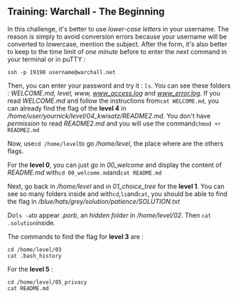 Training: Warchall - The Beginning
--
In this challenge, it's better to use *lower-case letters* in your username. The reason is simply to avoid conversion errors because your username will be converted to lowercase, mention the subject. After the form, it's also better to keep to the time limit of *one minute* before to enter the next command in your terminal or in puTTY :
```
ssh -p 19198 username@warchall.net
```
Then, you can enter your password and try it :
``ls``. You can see these folders : *WELCOME.md, level, www, www_access.log* and *www_error.log*. If you read *WELCOME.md* and follow the instructions from``cat WELCOME.md``, you can already find the flag of the **level 4** in */home/user/yournick/level/04_kwisatz/README2.md*. You don't have *permission* to read *README2.md* and you will use the command``chmod +r README2.md``

Now, use``cd /home/level``to go */home/level*, the place where are the others flags.

For the **level 0**, you can just go in *00_welcome* and display the content of *README.md* with``cd 00_welcome.md``and``cat README.md``

Next, go back in */home/level* and in *01_choice_tree* for the **level 1**. You can see so many folders inside and with``cd``,``ls``and``cat``, you should be able to find the flag in */blue/hats/grey/solution/patience/SOLUTION.txt*

Do``ls -a``to appear *.porb*, an *hidden folder* in */home/level/02*. Then ``cat .solution``inside.

The commands to find the flag for **level 3** are :
```
cd /home/level/03
cat .bash_history
``` 
For the **level 5** :
```
cd /home/level/05_privacy
cat README.md
```